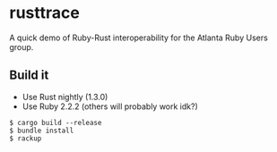 # rusttrace

A quick demo of Ruby-Rust interoperability for the Atlanta Ruby Users group.

## Build it

* Use Rust nightly (1.3.0)
* Use Ruby 2.2.2 (others will probably work idk?)

```
$ cargo build --release
$ bundle install
$ rackup
```
